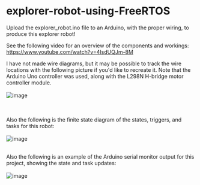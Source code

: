 # explorer-robot-using-FreeRTOS

Upload the explorer_robot.ino file to an Arduino, with the proper wiring, to produce this explorer robot!

See the following video for an overview of the components and workings: https://www.youtube.com/watch?v=4IsdUQJm-8M

I have not made wire diagrams, but it may be possible to track the wire locations with the following picture if you'd like to recreate it.  Note that the Arduino Uno controller was used, along with the L298N H-bridge motor controller module.
<br>
<br>
![image](https://raw.githubusercontent.com/vicb1/arduino-projects/master/explorer-robot-using-FreeRTOS/pic.jpg)
<br>
<br>
<br>

Also the following is the finite state diagram of the states, triggers, and tasks for this robot:
<br>
<br>
![image](https://raw.githubusercontent.com/vicb1/arduino-projects/master/explorer-robot-using-FreeRTOS/Real_time_explorer_finite_state_diagram.png)
<br>
<br>

Also the following is an example of the Arduino serial monitor output for this project, showing the state and task updates:
<br>
<br>
![image](https://github.com/vicb1/arduino-projects/blob/master/explorer-robot-using-FreeRTOS/serial_monitor_output.png?raw=true)
